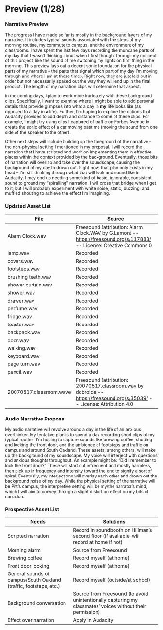 # Preview (1/28)

### Narrative Preview

The progress I have made so far is mostly in the background layers of my narrative. It includes typical sounds associated with the steps of my morning routine, my commute to campus, and the environment of my classrooms. I have spent the last few days recording the mundane parts of my day that I wasn’t thinking about when I first thought through my concept of this project, like the sound of me switching my lights on first thing in the morning. This preview lays out a decent sonic foundation for the physical parts of my narrative – the parts that signal which part of my day I’m moving through and where I am at those times. Right now, they are just laid out in order but not necessarily spaced out the way they will end up in the final product. The length of my narration clips will determine that aspect.

In the coming days, I plan to work more intricately with these background clips. Specifically, I want to examine where I might be able to add personal details that provide glimpses into what a day in **my** life looks like (as opposed to a day in **a** life). Further, I’m hoping to explore the options that Audacity provides to add depth and distance to some of these clips. For example, I might try using clips I captured of traffic on Forbes Avenue to create the sonic effect of a car moving past me (moving the sound from one side of the speaker to the other).

Other next steps will include building up the foreground of the narrative – the non-physical setting I mentioned in my proposal. I will record the narration that I have scripted and work on implementing them in effective places within the context provided by the background. Eventually, those bits of narration will overlap and take over the soundscape, causing the background of my day to drown out. Right now, that plan only exists in my head – I’m still thinking through what that will look and sound like in Audacity. I may end up needing some kind of basic, ignorable, consistent sound to ground my “spiralling” narration. I will cross that bridge when I get to it, but I will probably experiment with white noise, static, buzzing, and muffled shouting to achieve the effect I’m imagining.

### Updated Asset List

| **File** | **Source** |
| -------------- | --------------- |
| Alarm Clock.wav | Freesound (attribution: Alarm Clock.WAV by G.Lamont -- https://freesound.org/s/117883/ -- License: Creative Commons 0 |
| lamp.wav | Recorded |
| covers.wav | Recorded |
| footsteps.wav | Recorded |
| brushing teeth.wav | Recorded |
| shower curtain.wav | Recorded |
| shower.wav | Recorded |
| drawer.wav | Recorded |
| perfume.wav | Recorded |
| fridge.wav | Recorded |
| toaster.wav | Recorded |
| backpack.wav | Recorded |
| door.wav | Recorded |
| walking.wav | Recorded |
| keyboard.wav | Recorded |
| page turn.wav | Recorded |
| pencil.wav | Recorded |
| 20070517.classroom.wave | Freesound (attribution: 20070517.classroom.wav by dobroide -- https://freesound.org/s/35039/ -- License: Attribution 4.0 |

### Audio Narrative Proposal

My audio narrative will revolve around a day in the life of an anxious overthinker. My tentative plan is to spend a day recording short clips of my typical routine. I’m hoping to capture sounds like brewing coffee, shutting and locking the front door, and the ambience of footsteps and traffic on campus and around South Oakland. These assets, among others, will make up the background of my soundscape. My voice will interject with questions and anxious thoughts throughout. An example might be: “Did I remember to lock the front door?” These will start out infrequent and mostly harmless, then pick up in frequency and intensity toward the end to signify a sort of spiral. Eventually, my interjections will overlay each other and drown out the background noise of my day. While the physical setting of the narrative will be Pitt’s campus, the interpretive setting will be my/the narrator’s mind, which I will aim to convey through a slight distortion effect on my bits of narration.

### Prospective Asset List

| **Needs** | **Solutions** |
| --------- | ------------------ |
| Scripted narration | Record in soundbooth on Hillman’s second floor (if available, will record at home if not) |
| Morning alarm | Source from Freesound |
| Brewing coffee | Record myself (at home) |
| Front door locking | Record myself (at home) |
| General sounds of campus/South Oakland (traffic, footsteps, etc.) | Record myself (outside/at school) |
| Background conversation | Source from Freesound (to avoid unintentionally capturing my classmates’ voices without their permission) |
| Effect over narration | Apply in Audacity |
